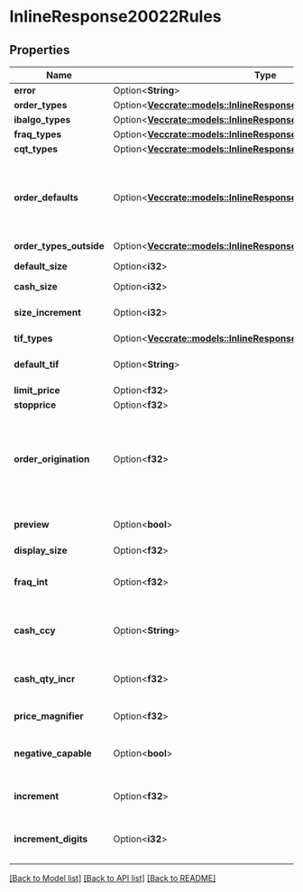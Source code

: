# InlineResponse20022Rules

## Properties

Name | Type | Description | Notes
------------ | ------------- | ------------- | -------------
**error** | Option<**String**> |  | [optional]
**order_types** | Option<[**Vec<crate::models::InlineResponse20022OrderTypes>**](inline_response_200_22_orderTypes.md)> |  | [optional]
**ibalgo_types** | Option<[**Vec<crate::models::InlineResponse20022IbalgoTypes>**](inline_response_200_22_ibalgoTypes.md)> |  | [optional]
**fraq_types** | Option<[**Vec<crate::models::InlineResponse20022FraqTypes>**](inline_response_200_22_fraqTypes.md)> |  | [optional]
**cqt_types** | Option<[**Vec<crate::models::InlineResponse20022CqtTypes>**](inline_response_200_22_cqtTypes.md)> |  | [optional]
**order_defaults** | Option<[**Vec<crate::models::InlineResponse20022OrderDefaults>**](inline_response_200_22_orderDefaults.md)> | If object returned will provide the defaults based on user settings | [optional]
**order_types_outside** | Option<[**Vec<crate::models::InlineResponse20022OrderTypesOutside>**](inline_response_200_22_orderTypesOutside.md)> |  | [optional]
**default_size** | Option<**i32**> | Default quantity | [optional]
**cash_size** | Option<**i32**> | cash value | [optional]
**size_increment** | Option<**i32**> | increment quantity value | [optional]
**tif_types** | Option<[**Vec<crate::models::InlineResponse20022TifTypes>**](inline_response_200_22_tifTypes.md)> |  | [optional]
**default_tif** | Option<**String**> | Default time in force value | [optional]
**limit_price** | Option<**f32**> | Limit price | [optional]
**stopprice** | Option<**f32**> | Stop price | [optional]
**order_origination** | Option<**f32**> | Order origin designation for US securities options and Options Clearing Corporation | [optional]
**preview** | Option<**bool**> | order preview required | [optional]
**display_size** | Option<**f32**> |  | [optional]
**fraq_int** | Option<**f32**> | decimal places for fractional order size | [optional]
**cash_ccy** | Option<**String**> | Cash currency for the contract | [optional]
**cash_qty_incr** | Option<**f32**> | Increment value for cash quantity | [optional]
**price_magnifier** | Option<**f32**> | Price Magnifier | [optional]
**negative_capable** | Option<**bool**> | trading negative price support | [optional]
**increment** | Option<**f32**> | Price increment value | [optional]
**increment_digits** | Option<**i32**> | Number of digits for price increment | [optional]

[[Back to Model list]](../README.md#documentation-for-models) [[Back to API list]](../README.md#documentation-for-api-endpoints) [[Back to README]](../README.md)



